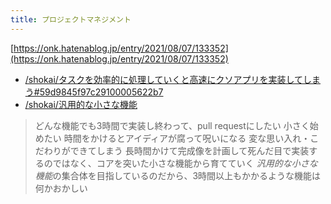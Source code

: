 ```yaml
---
title: プロジェクトマネジメント
---
```


[https://onk.hatenablog.jp/entry/2021/08/07/133352](https://onk.hatenablog.jp/entry/2021/08/07/133352)

* [/shokai/タスクを効率的に処理していくと高速にクソアプリを実装してしまう#59d9845f97c29100005622b7](https://scrapbox.io/shokai/タスクを効率的に処理していくと高速にクソアプリを実装してしまう#59d9845f97c29100005622b7)
* [/shokai/汎用的な小さな機能](https://scrapbox.io/shokai/汎用的な小さな機能)

 > 
 > どんな機能でも3時間で実装し終わって、pull requestにしたい
 > 小さく始めたい
 > 時間をかけるとアイディアが腐って呪いになる
 > 変な思い入れ・こだわりができてしまう
 > 長時間かけて完成像を計画して死んだ目で実装するのではなく、コアを突いた小さな機能から育てていく
 > *汎用的な小さな機能*の集合体を目指しているのだから、3時間以上もかかるような機能は何かおかしい
